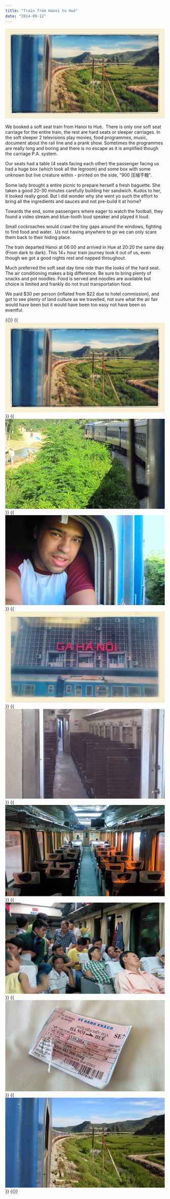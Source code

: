 ```yaml
---
title: "Train from Hanoi to Hué"
date: "2014-09-12"
---
```


![IMG_4835-EFFECTS](images/IMG_4835-EFFECTS-1024x575.jpg)

We booked a soft seat train from Hanoi to Hué.  There is only one soft seat carriage for the entire train, the rest are hard seats or sleeper carriages. In the soft sleeper 2 televisions play movies, food programmes, music, document about the rail line and a prank show. Sometimes the programmes are really long and boring and there is no escape as it is amplified though the carriage P.A. system.

Our seats had a table (4 seats facing each other) the passenger facing us had a huge box (which took all the legroom) and some box with some unknown but live creature within - printed on the side, "900 压缩干粮".

Some lady brought a entire picnic to prepare herself a fresh baguette. She taken a good 20-30 minutes carefully building her sandwich. Kudos to her, it looked really good. But I did wonder why she went yo such the effort to bring all the ingredients and sauces and not pre-build it at home?

Towards the end, some passengers where eager to watch the football, they found a video stream and blue-tooth loud speaker and played it loud.

Small cockroaches would crawl the tiny gaps around the windows, fighting to find food and water.  Us not having anywhere to go we can only scare them back to their hiding place.

The train departed Hanoi at 06:00 and arrived in Hue at 20:20 the same day (From dark to dark). This 14+ hour train journey took it out of us, even though we got a good nights rest and napped throughout.

Much preferred the soft seat day time ride than the looks of the hard seat.  The air conditioning makes a big difference. Be sure to bring plenty of snacks and pot noodles. Food is served and noodles are available but choice is limited and frankly do not trust transportation food.

We paid $30 per person (inflated from $22 due to hotel commission), and got to see plenty of land culture as we travelled, not sure what the air fair would have been but it would have been too easy not have been so eventful.


{{<gallery>}}
  {{<img src="images/IMG_4835-EFFECTS.jpg">}}
  {{<img src="images/IMG_4848-MOTION.gif">}}
  {{<img src="images/IMG_4876.jpg">}}
  {{<img src="images/IMG_20140913_054131-EFFECTS.jpg" title="Ga Hà Nội">}}
  {{<img src="images/IMG_20140913_051338.jpg" title="Hard Seat Cabin">}}
  {{<img src="images/IMG_20140913_051347.jpg" title="Soft Seat Cabin">}}
  {{<img src="images/IMG_20140913_195626.jpg" title="Football playing loudly ">}}
  {{<img src="images/IMG_20140914_093009.jpg" title="Train ticket">}}
  {{<img src="images/IMG_4835.jpg" title="Vietnam Train">}}
{{</gallery>}}
